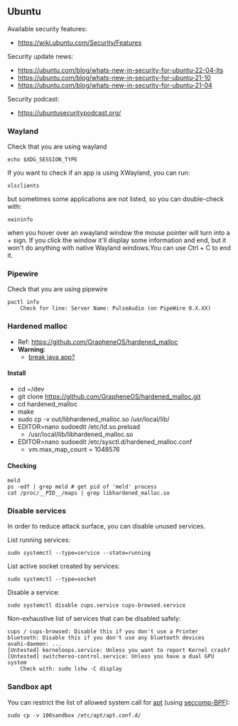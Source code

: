## Ubuntu

Available security features:
* https://wiki.ubuntu.com/Security/Features

Security update news:
* https://ubuntu.com/blog/whats-new-in-security-for-ubuntu-22-04-lts
* https://ubuntu.com/blog/whats-new-in-security-for-ubuntu-21-10 
* https://ubuntu.com/blog/whats-new-in-security-for-ubuntu-21-04

Security podcast:
* https://ubuntusecuritypodcast.org/

### Wayland

Check that you are using wayland

    echo $XDG_SESSION_TYPE

If you want to check if an app is using XWayland, you can run:

    xlsclients

but sometimes some applications are not listed, so you can double-check with:

    xwininfo

when you hover over an xwayland window the mouse pointer will turn into a + sign. If you click the window it'll display 
some information and end, but it won't do anything with native Wayland windows.You can use Ctrl + C to end it.

### Pipewire

Check that you are using pipewire

    pactl info
        Check for line: Server Name: PulseAudio (on PipeWire 0.X.XX)

### Hardened malloc

* Ref: https://github.com/GrapheneOS/hardened_malloc
* **Warning**: 
  * [break java app?](https://github.com/GrapheneOS/hardened_malloc/issues/208)

#### Install

* cd ~/dev
* git clone https://github.com/GrapheneOS/hardened_malloc.git
* cd hardened_malloc
* make
* sudo cp -v out/libhardened_malloc.so /usr/local/lib/
* EDITOR=nano sudoedit /etc/ld.so.preload
  * /usr/local/lib/libhardened_malloc.so
* EDITOR=nano sudoedit /etc/sysctl.d/hardened_malloc.conf
  * vm.max_map_count = 1048576

#### Checking

    meld
    ps -edf | grep meld # get pid of 'meld' process
    cat /proc/__PID__/maps | grep libhardened_malloc.so

### Disable services

In order to reduce attack surface, you can disable unused services.

List running services:

    sudo systemctl --type=service --state=running

List active socket created by services:

    sudo systemctl --type=socket

Disable a service:

    sudo systemctl disable cups.service cups-browsed.service

Non-exhaustive list of services that can be disabled safely:

    cups / cups-browsed: Disable this if you don't use a Printer
    bluetooth: Disable this if you don't use any bluetooth devices
    avahi-daemon: ...
    [Untested] kerneloops.service: Unless you want to report Kernel crash?
    [Untested] switcheroo-control.service: Unless you have a dual GPU system
        Check with: sudo lshw -C display
    
### Sandbox apt

You can restrict the list of allowed system call for [apt](https://www.debian.org/releases/buster/amd64/release-notes/ch-whats-new.en.html#apt-sandboxing) (using [seccomp-BPF](https://www.kernel.org/doc/html/latest/userspace-api/seccomp_filter.html)):

    sudo cp -v 100sandbox /etc/apt/apt.conf.d/


